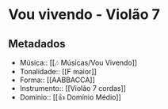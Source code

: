 # Vou vivendo - Violão 7

## Metadados
- Música:: [[🎶 Músicas/Vou Vivendo]]
- Tonalidade:: [[F maior]]
- Forma:: [[AABBACCA]]
- Instrumento:: [[Violão 7 cordas]]
- Domínio:: [[👍 Domínio Médio]]
